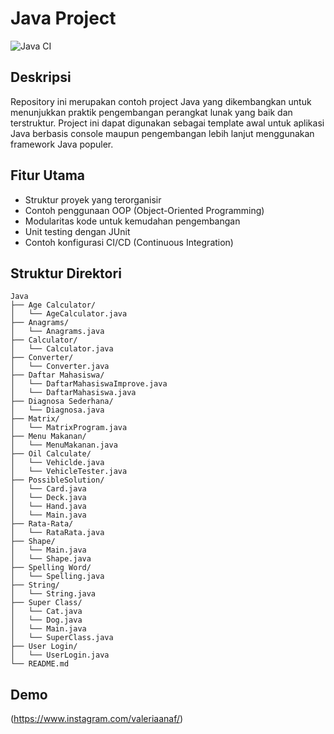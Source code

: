 # Java Project

![Java CI](https://img.shields.io/badge/build-passing-brightgreen.svg)

## Deskripsi

Repository ini merupakan contoh project Java yang dikembangkan untuk menunjukkan praktik pengembangan perangkat lunak yang baik dan terstruktur. Project ini dapat digunakan sebagai template awal untuk aplikasi Java berbasis console maupun pengembangan lebih lanjut menggunakan framework Java populer.

## Fitur Utama

- Struktur proyek yang terorganisir
- Contoh penggunaan OOP (Object-Oriented Programming)
- Modularitas kode untuk kemudahan pengembangan
- Unit testing dengan JUnit
- Contoh konfigurasi CI/CD (Continuous Integration)

## Struktur Direktori
```
Java
├── Age Calculator/
│   └── AgeCalculator.java
├── Anagrams/
│   └── Anagrams.java
├── Calculator/
│   └── Calculator.java
├── Converter/
│   └── Converter.java
├── Daftar Mahasiswa/
│   └── DaftarMahasiswaImprove.java
│   └── DaftarMahasiswa.java
├── Diagnosa Sederhana/
│   └── Diagnosa.java
├── Matrix/
│   └── MatrixProgram.java
├── Menu Makanan/
│   └── MenuMakanan.java
├── Oil Calculate/
│   └── Vehiclde.java
│   └── VehicleTester.java
├── PossibleSolution/
│   └── Card.java
│   └── Deck.java
│   └── Hand.java
│   └── Main.java
├── Rata-Rata/
│   └── RataRata.java
├── Shape/
│   └── Main.java
│   └── Shape.java
├── Spelling Word/
│   └── Spelling.java
├── String/
│   └── String.java
├── Super Class/
│   └── Cat.java
│   └── Dog.java
│   └── Main.java
│   └── SuperClass.java
├── User Login/
│   └── UserLogin.java
└── README.md
```

## Demo

(https://www.instagram.com/valeriaanaf/)
